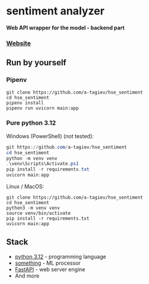 # sentiment analyzer

**Web API wrapper for the model - backend part**


[//]: # (FIXME)
### [Website]()


## Run by yourself

### Pipenv

```shell
git clone https://github.com/a-tagiev/hse_sentiment
cd hse_sentiment
pipenv install
pipenv run uvicorn main:app
```

### Pure python 3.12

Windows (PowerShell) (not tested):
```powershell
git https://github.com/a-tagiev/hse_sentiment
cd hse_sentiment
python -m venv venv
.\venv\Scripts\Activate.ps1
pip install -r requirements.txt
uvicorn main:app
```

Linux / MacOS:
```shell
git clone https://github.com/a-tagiev/hse_sentiment
cd hse_sentiment
python3 -m venv venv
source venv/bin/activate
pip install -r requirements.txt
uvicorn main:app
```

## Stack

- [python 3.12](https://python.org) - programming language
- [something]() - ML processor
- [FastAPI](https://pypi.org/project/fastapi) - web server engine
- And more
